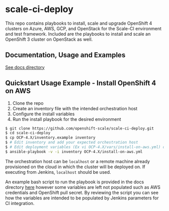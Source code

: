 # scale-ci-deploy

This repo contains playbooks to install, scale and upgrade OpenShift 4 clusters on Azure, AWS, GCP, and OpenStack for the Scale-CI environment and test framework. Included are the playbooks to install and scale an OpenShift 3 cluster on OpenStack as well.

## Documentation, Usage and Examples

[See docs directory](docs/)

## Quickstart Usage Example - Install OpenShift 4 on AWS

1. Clone the repo
2. Create an inventory file with the intended orchestration host
3. Configure the install variables
4. Run the install playbook for the desired environment

```sh
$ git clone https://github.com/openshift-scale/scale-ci-deploy.git
$ cd scale-ci-deploy
$ cp OCP-4.X/inventory.example inventory
$ # Edit inventory and add your expected orchestration host
$ # Edit deployment variables (Ex vi OCP-4.X/vars/install-on-aws.yml) or define env variables
$ ansible-playbook -v -i inventory OCP-4.X/install-on-aws.yml
```

The orchestration host can be `localhost` or a remote machine already provisioned on the cloud in which the cluster will be deployed on.  If executing from Jenkins, `localhost` should be used.

An example bash script to run the playbook is provided in the docs directory [here](docs/aws-example.sh) however some variables are left not populated such as AWS credentials and OpenShift pull secret.  By reviewing the script you can see how the variables are intended to be populated by Jenkins parameters for CI integration.
